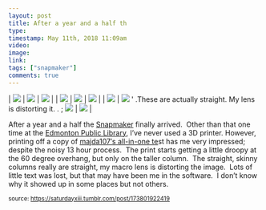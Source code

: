 ```yaml
---
layout: post
title: After a year and a half th
type: 
timestamp: May 11th, 2018 11:09am
video: 
image: 
link: 
tags: ["snapmaker"]
comments: true
---
```


| <img src="https://saturdayxiii.github.io/media/173801922419_0.jpg"/> | <img src="https://saturdayxiii.github.io/media/173801922419_1.jpg"/> | <img src="https://saturdayxiii.github.io/media/173801922419_2.jpg"/> |
| <img src="https://saturdayxiii.github.io/media/173801922419_3.jpg"/> | <img src="https://saturdayxiii.github.io/media/173801922419_4.jpg"/> | <img src="https://saturdayxiii.github.io/media/173801922419_5.jpg"/> |
| <img src="https://saturdayxiii.github.io/media/173801922419_6.jpg"/> | <img src="https://saturdayxiii.github.io/media/173801922419_7.jpg"/>
' .These are actually straight.  My lens is distorting it.  . 
;
 <img src="https://saturdayxiii.github.io/media/173801922419_8.jpg"/> | <img src="https://saturdayxiii.github.io/media/173801922419_00.jpg"/> |

After a year and a half the <a href="http://www.snapmaker.com" target="_blank">Snapmaker</a> finally arrived.  Other than that one time at the <a href="https://www.epl.ca/browse_program/makerspace/" target="_blank">Edmonton Public Library</a>, I’ve never used a 3D printer.
However, printing off a copy of <a href="https://www.thingiverse.com/thing:2656594" target="_blank">majda107′s all-in-one te</a>st has me very impressed; despite the noisy 13 hour process.  The print starts getting a little droopy at the 60 degree overhang, but only on the taller column.  The straight, skinny columns really are straight, my macro lens is distorting the image.  Lots of little text was lost, but that may have been me in the software.  I don’t know why it showed up in some places but not others.
 
  
<small>source: https://saturdayxiii.tumblr.com/post/173801922419</small>